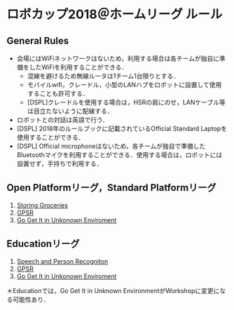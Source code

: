 # ロボカップ2018＠ホームリーグ ルール

## General Rules
- 会場にはWiFiネットワークはないため，利用する場合は各チームが独自に準備をしたWiFiを利用することができる．
   - 混線を避けるため無線ルータは1チーム1台限りとする．
   - モバイルwifi，クレードル，小型のLANハブをロボットに設置して使用することも許可する．
   - [DSPL]クレードルを使用する場合は，HSRの肩にのせ，LANケーブル等は目立たないように配線する．
- ロボットとの対話は英語で行う．
- [DSPL] 2018年のルールブックに記載されているOfficial Standard Laptopを使用することができる．
- [DSPL] Official microphoneはないため，各チームが独自で準備したBluetoothマイクを利用することができる．使用する場合は，ロボットには設置せず，手持ちで利用する．


## Open Platformリーグ，Standard Platformリーグ
1. [Storing Groceries](sg.md)
2. [GPSR](gpsr.md)
3. [Go Get It in Unkonown Enviroment](gogetit.md)

## Educationリーグ
1. [Speech and Person Recogniton](spr.md)
2. [GPSR](gpsr.md)
3. [Go Get It in Unkonown Enviroment](gogetit.md)

＊Educationでは，Go Get It in Unknown EnvironmentがWorkshopに変更になる可能性あり．
